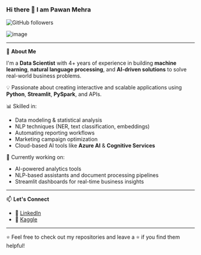 ### Hi there 👋 I am Pawan Mehra  
![GitHub followers](https://img.shields.io/github/followers/pawanmehra-git?style=social)

![image](https://github.com/Pawan-CEO/Pawan-CEO/assets/61104663/ef10f147-7e06-4680-80c6-b33de7682b83)

---

🚀 **About Me**

I'm a **Data Scientist** with 4+ years of experience in building **machine learning**, **natural language processing**, and **AI-driven solutions** to solve real-world business problems.

💡 Passionate about creating interactive and scalable applications using **Python**, **Streamlit**, **PySpark**, and APIs.

📊 Skilled in:
- Data modeling & statistical analysis
- NLP techniques (NER, text classification, embeddings)
- Automating reporting workflows
- Marketing campaign optimization
- Cloud-based AI tools like **Azure AI** & **Cognitive Services**

🧠 Currently working on:
- AI-powered analytics tools
- NLP-based assistants and document processing pipelines
- Streamlit dashboards for real-time business insights

---

📫 **Let's Connect**

- 💼 [LinkedIn](https://www.linkedin.com/in/pawan-mehra/)
- 🧪 [Kaggle](https://www.kaggle.com/pawanmehra)

---

⭐️ Feel free to check out my repositories and leave a ⭐ if you find them helpful!

